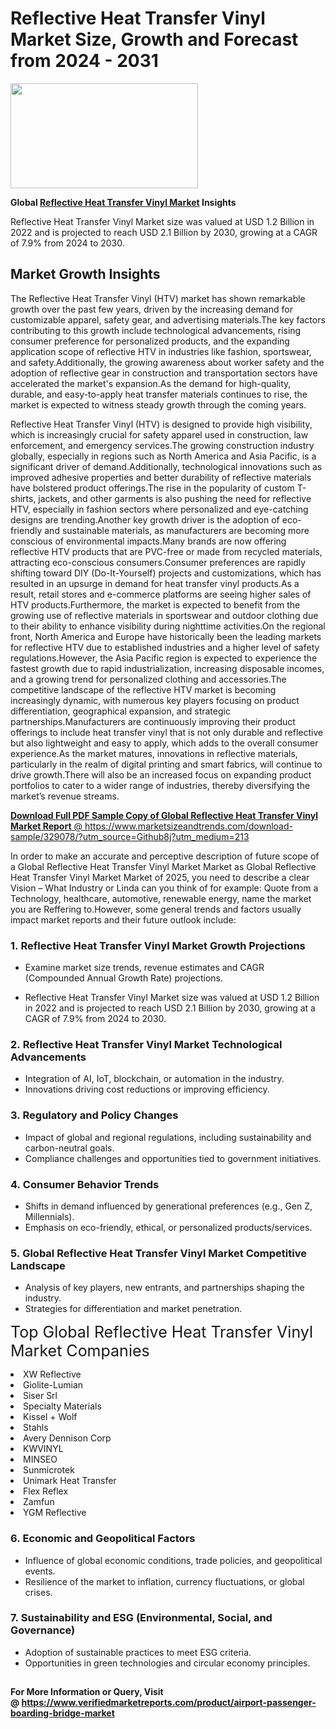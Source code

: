 <H1>Reflective Heat Transfer Vinyl Market Size, Growth and Forecast from 2024 - 2031</H1><img class="aligncenter size-medium wp-image-584254" src="https://thirdeyenews.in/wp-content/uploads/2024/09/Global-Market-Research-300x168.jpeg" alt="" width="300" height="168" /><p><strong>Global&nbsp;<a href="https://www.marketsizeandtrends.com/download-sample/329078/?utm_source=Github8j?utm_medium=213">Reflective Heat Transfer Vinyl Market</a> Insights</strong></p><p>Reflective Heat Transfer Vinyl Market size was valued at USD 1.2 Billion in 2022 and is projected to reach USD 2.1 Billion by 2030, growing at a CAGR of 7.9% from 2024 to 2030.</p><p><h2>Market Growth Insights</h2> <p>The Reflective Heat Transfer Vinyl (HTV) market has shown remarkable growth over the past few years, driven by the increasing demand for customizable apparel, safety gear, and advertising materials.The key factors contributing to this growth include technological advancements, rising consumer preference for personalized products, and the expanding application scope of reflective HTV in industries like fashion, sportswear, and safety.Additionally, the growing awareness about worker safety and the adoption of reflective gear in construction and transportation sectors have accelerated the market's expansion.As the demand for high-quality, durable, and easy-to-apply heat transfer materials continues to rise, the market is expected to witness steady growth through the coming years.</p> <p><a href="sample_link_here"></a></p> <p>Reflective Heat Transfer Vinyl (HTV) is designed to provide high visibility, which is increasingly crucial for safety apparel used in construction, law enforcement, and emergency services.The growing construction industry globally, especially in regions such as North America and Asia Pacific, is a significant driver of demand.Additionally, technological innovations such as improved adhesive properties and better durability of reflective materials have bolstered product offerings.The rise in the popularity of custom T-shirts, jackets, and other garments is also pushing the need for reflective HTV, especially in fashion sectors where personalized and eye-catching designs are trending.Another key growth driver is the adoption of eco-friendly and sustainable materials, as manufacturers are becoming more conscious of environmental impacts.Many brands are now offering reflective HTV products that are PVC-free or made from recycled materials, attracting eco-conscious consumers.Consumer preferences are rapidly shifting toward DIY (Do-It-Yourself) projects and customizations, which has resulted in an upsurge in demand for heat transfer vinyl products.As a result, retail stores and e-commerce platforms are seeing higher sales of HTV products.Furthermore, the market is expected to benefit from the growing use of reflective materials in sportswear and outdoor clothing due to their ability to enhance visibility during nighttime activities.On the regional front, North America and Europe have historically been the leading markets for reflective HTV due to established industries and a higher level of safety regulations.However, the Asia Pacific region is expected to experience the fastest growth due to rapid industrialization, increasing disposable incomes, and a growing trend for personalized clothing and accessories.The competitive landscape of the reflective HTV market is becoming increasingly dynamic, with numerous key players focusing on product differentiation, geographical expansion, and strategic partnerships.Manufacturers are continuously improving their product offerings to include heat transfer vinyl that is not only durable and reflective but also lightweight and easy to apply, which adds to the overall consumer experience.As the market matures, innovations in reflective materials, particularly in the realm of digital printing and smart fabrics, will continue to drive growth.There will also be an increased focus on expanding product portfolios to cater to a wider range of industries, thereby diversifying the market’s revenue streams.<p><a href="get_more_link_here"></p><p><span class=""><strong>Download Full PDF Sample Copy of Global Reflective Heat Transfer Vinyl Market Report</strong> @ <a href="https://www.marketsizeandtrends.com/download-sample/329078/?utm_source=Github8j?utm_medium=213" target="_blank">https://www.marketsizeandtrends.com/download-sample/329078/?utm_source=Github8j?utm_medium=213</a></span></p><p>In order to make an accurate and perceptive description of future scope of a Global&nbsp;Reflective Heat Transfer Vinyl Market Market as Global&nbsp;Reflective Heat Transfer Vinyl Market Market of 2025, you need to describe a clear Vision &ndash; What Industry or Linda can you think of for example: Quote from a Technology, healthcare, automotive, renewable energy, name the market you are Reffering to.However, some general trends and factors usually impact market reports and their future outlook include:</p><h3>1.&nbsp;<strong>Reflective Heat Transfer Vinyl Market Growth Projections</strong></h3><ul><li>Examine market size trends, revenue estimates and CAGR (Compounded Annual Growth Rate) projections.</li><li><p>Reflective Heat Transfer Vinyl Market size was valued at USD 1.2 Billion in 2022 and is projected to reach USD 2.1 Billion by 2030, growing at a CAGR of 7.9% from 2024 to 2030.</p></li></ul><h3>2.&nbsp;<strong>Reflective Heat Transfer Vinyl Market Technological Advancements</strong></h3><ul><li>Integration of AI, IoT, blockchain, or automation in the industry.</li><li>Innovations driving cost reductions or improving efficiency.</li></ul><h3>3.&nbsp;<strong>Regulatory and Policy Changes</strong></h3><ul><li>Impact of global and regional regulations, including sustainability and carbon-neutral goals.</li><li>Compliance challenges and opportunities tied to government initiatives.</li></ul><h3>4.&nbsp;<strong>Consumer Behavior Trends</strong></h3><ul><li>Shifts in demand influenced by generational preferences (e.g., Gen Z, Millennials).</li><li>Emphasis on eco-friendly, ethical, or personalized products/services.</li></ul><h3>5.&nbsp;<strong>Global Reflective Heat Transfer Vinyl Market Competitive Landscape</strong></h3><ul><li>Analysis of key players, new entrants, and partnerships shaping the industry.</li><li>Strategies for differentiation and market penetration.</li></ul><p data-pm-slice="1 1 []"><span style="color: inherit; font-family: inherit; font-size: 25px;">Top Global Reflective Heat Transfer Vinyl Market Companies</span></p><div class="" data-test-id=""><p><li>XW Reflective</li><li> Giolite-Lumian</li><li> Siser Srl</li><li> Specialty Materials</li><li> Kissel + Wolf</li><li> Stahls</li><li> Avery Dennison Corp</li><li> KWVINYL</li><li> MINSEO</li><li> Sunmicrotek</li><li> Unimark Heat Transfer</li><li> Flex Reflex</li><li> Zamfun</li><li> YGM Reflective</li></p></div><h3>6.&nbsp;<strong>Economic and Geopolitical Factors</strong></h3><ul><li>Influence of global economic conditions, trade policies, and geopolitical events.</li><li>Resilience of the market to inflation, currency fluctuations, or global crises.</li></ul><h3>7.&nbsp;<strong>Sustainability and ESG (Environmental, Social, and Governance)</strong></h3><ul><li>Adoption of sustainable practices to meet ESG criteria.</li><li>Opportunities in green technologies and circular economy principles.</li></ul><h2><strong style="font-size: 14px;">For More Information or Query, Visit @&nbsp;</strong><a style="background-color: #ffffff; font-size: 14px;" href="https://www.marketsizeandtrends.com/report/reflective-heat-transfer-vinyl-market/" target="_blank">https://www.verifiedmarketreports.com/product/airport-passenger-boarding-bridge-market</a></h2>